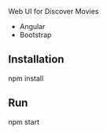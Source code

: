Web UI for Discover Movies
* Angular
* Bootstrap

Installation
------------
npm install

Run
---
npm start